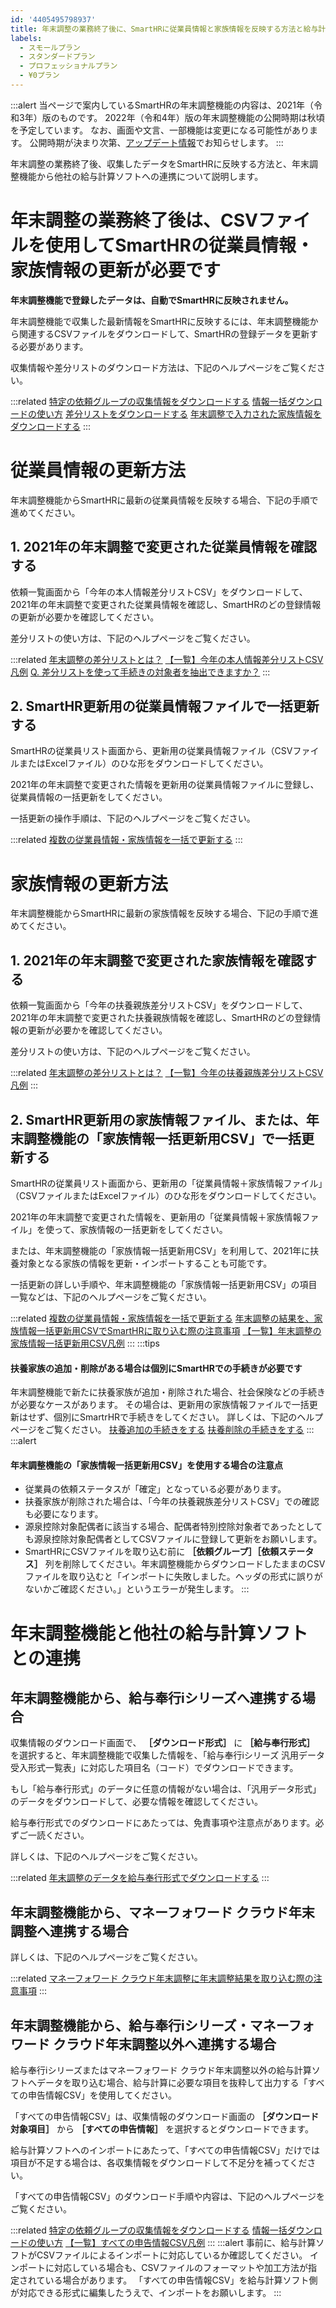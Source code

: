 ```yaml
---
id: '4405495798937'
title: 年末調整の業務終了後に、SmartHRに従業員情報と家族情報を反映する方法と給与計算ソフトとの連携方法
labels:
  - スモールプラン
  - スタンダードプラン
  - プロフェッショナルプラン
  - ¥0プラン
---
```

:::alert
当ページで案内しているSmartHRの年末調整機能の内容は、2021年（令和3年）版のものです。
2022年（令和4年）版の年末調整機能の公開時期は秋頃を予定しています。
なお、画面や文言、一部機能は変更になる可能性があります。
公開時期が決まり次第、[アップデート情報](https://smarthr.jp/update)でお知らせします。
:::

年末調整の業務終了後、収集したデータをSmartHRに反映する方法と、年末調整機能から他社の給与計算ソフトへの連携について説明します。

# 年末調整の業務終了後は、CSVファイルを使用してSmartHRの従業員情報・家族情報の更新が必要です

**年末調整機能で登録したデータは、自動でSmartHRに反映されません。**

年末調整機能で収集した最新情報をSmartHRに反映するには、年末調整機能から関連するCSVファイルをダウンロードして、SmartHRの登録データを更新する必要があります。

収集情報や差分リストのダウンロード方法は、下記のヘルプページをご覧ください。

:::related
[特定の依頼グループの収集情報をダウンロードする](https://knowledge.smarthr.jp/hc/ja/articles/360055844513)
[情報一括ダウンロードの使い方](https://knowledge.smarthr.jp/hc/ja/articles/4405396080025)
[差分リストをダウンロードする](https://knowledge.smarthr.jp/hc/ja/articles/4405171704985)
[年末調整で入力された家族情報をダウンロードする](https://knowledge.smarthr.jp/hc/ja/articles/360034870714)
:::

# 従業員情報の更新方法

年末調整機能からSmartHRに最新の従業員情報を反映する場合、下記の手順で進めてください。

## 1\. 2021年の年末調整で変更された従業員情報を確認する

依頼一覧画面から「今年の本人情報差分リストCSV」をダウンロードして、2021年の年末調整で変更された従業員情報を確認し、SmartHRのどの登録情報の更新が必要かを確認してください。

差分リストの使い方は、下記のヘルプページをご覧ください。

:::related
[年末調整の差分リストとは？](https://knowledge.smarthr.jp/hc/ja/articles/360035370213)
[【一覧】今年の本人情報差分リストCSV凡例](https://knowledge.smarthr.jp/hc/ja/articles/4405362292121)
[Q. 差分リストを使って手続きの対象者を抽出できますか？](https://knowledge.smarthr.jp/hc/ja/articles/4405483960345)
:::

## 2\. SmartHR更新用の従業員情報ファイルで一括更新する

SmartHRの従業員リスト画面から、更新用の従業員情報ファイル（CSVファイルまたはExcelファイル）のひな形をダウンロードしてください。

2021年の年末調整で変更された情報を更新用の従業員情報ファイルに登録し、従業員情報の一括更新をしてください。

一括更新の操作手順は、下記のヘルプページをご覧ください。

:::related
[複数の従業員情報・家族情報を一括で更新する](https://knowledge.smarthr.jp/hc/ja/articles/360026265333)
:::

# 家族情報の更新方法

年末調整機能からSmartHRに最新の家族情報を反映する場合、下記の手順で進めてください。

## 1\. 2021年の年末調整で変更された家族情報を確認する

依頼一覧画面から「今年の扶養親族差分リストCSV」をダウンロードして、2021年の年末調整で変更された扶養親族情報を確認し、SmartHRのどの登録情報の更新が必要かを確認してください。

差分リストの使い方は、下記のヘルプページをご覧ください。

:::related
[年末調整の差分リストとは？](https://knowledge.smarthr.jp/hc/ja/articles/360035370213)
[【一覧】今年の扶養親族差分リストCSV凡例](https://knowledge.smarthr.jp/hc/ja/articles/4405362296089)
:::

## 2\. SmartHR更新用の家族情報ファイル、または、年末調整機能の「家族情報一括更新用CSV」で一括更新する

SmartHRの従業員リスト画面から、更新用の「従業員情報＋家族情報ファイル」（CSVファイルまたはExcelファイル）のひな形をダウンロードしてください。

2021年の年末調整で変更された情報を、更新用の「従業員情報＋家族情報ファイル」を使って、家族情報の一括更新をしてください。

または、年末調整機能の「家族情報一括更新用CSV」を利用して、2021年に扶養対象となる家族の情報を更新・インポートすることも可能です。

一括更新の詳しい手順や、年末調整機能の「家族情報一括更新用CSV」の項目一覧などは、下記のヘルプページをご覧ください。

:::related
[複数の従業員情報・家族情報を一括で更新する](https://knowledge.smarthr.jp/hc/ja/articles/360026265333)
[年末調整の結果を、家族情報一括更新用CSVでSmartHRに取り込む際の注意事項](https://knowledge.smarthr.jp/hc/ja/articles/360039794053)
[【一覧】年末調整の家族情報一括更新用CSV凡例](https://knowledge.smarthr.jp/hc/ja/articles/360056730693)
:::
:::tips
#### 扶養家族の追加・削除がある場合は個別にSmartHRでの手続きが必要です
年末調整機能で新たに扶養家族が追加・削除された場合、社会保険などの手続きが必要なケースがあります。
その場合は、更新用の家族情報ファイルで一括更新はせず、個別にSmartrHRで手続きをしてください。
詳しくは、下記のヘルプページをご覧ください。
[扶養追加の手続きをする](https://knowledge.smarthr.jp/hc/ja/articles/360026262033)
[扶養削除の手続きをする](https://knowledge.smarthr.jp/hc/ja/articles/360026103454)
:::
:::alert
#### 年末調整機能の「家族情報一括更新用CSV」を使用する場合の注意点
- 従業員の依頼ステータスが「確定」となっている必要があります。
- 扶養家族が削除された場合は、「今年の扶養親族差分リストCSV」での確認も必要になります。
- 源泉控除対象配偶者に該当する場合、配偶者特別控除対象者であったとしても源泉控除対象配偶者としてCSVファイルに登録して更新をお願いします。
- SmartHRにCSVファイルを取り込む前に **［依頼グループ］［依頼ステータス］** 列を削除してください。年末調整機能からダウンロードしたままのCSVファイルを取り込むと「インポートに失敗しました。ヘッダの形式に誤りがないかご確認ください。」というエラーが発生します。
:::

# 年末調整機能と他社の給与計算ソフトとの連携

## 年末調整機能から、給与奉行iシリーズへ連携する場合

収集情報のダウンロード画面で、 **［ダウンロード形式］** に **［給与奉行形式］** を選択すると、年末調整機能で収集した情報を、「給与奉行iシリーズ 汎用データ受入形式一覧表」に対応した項目名（コード）でダウンロードできます。

もし「給与奉行形式」のデータに任意の情報がない場合は、「汎用データ形式」のデータをダウンロードして、必要な情報を確認してください。

給与奉行形式でのダウンロードにあたっては、免責事項や注意点があります。必ずご一読ください。

詳しくは、下記のヘルプページをご覧ください。

:::related
[年末調整のデータを給与奉行形式でダウンロードする](https://knowledge.smarthr.jp/hc/ja/articles/360035370233)
:::

## 年末調整機能から、マネーフォワード クラウド年末調整へ連携する場合

詳しくは、下記のヘルプページをご覧ください。

:::related
[マネーフォワード クラウド年末調整に年末調整結果を取り込む際の注意事項](https://knowledge.smarthr.jp/hc/ja/articles/4409171668633)
:::

## 年末調整機能から、給与奉行iシリーズ・マネーフォワード クラウド年末調整以外へ連携する場合

給与奉行iシリーズまたはマネーフォワード クラウド年末調整以外の給与計算ソフトへデータを取り込む場合、給与計算に必要な項目を抜粋して出力する「すべての申告情報CSV」を使用してください。

「すべての申告情報CSV」は、収集情報のダウンロード画面の **［ダウンロード対象項目］** から **［すべての申告情報］** を選択するとダウンロードできます。

給与計算ソフトへのインポートにあたって、「すべての申告情報CSV」だけでは項目が不足する場合は、各収集情報をダウンロードして不足分を補ってください。

「すべての申告情報CSV」のダウンロード手順や内容は、下記のヘルプページをご覧ください。

:::related
[特定の依頼グループの収集情報をダウンロードする](https://knowledge.smarthr.jp/hc/ja/articles/360055844513)
[情報一括ダウンロードの使い方](https://knowledge.smarthr.jp/hc/ja/articles/4405396080025)
[【一覧】すべての申告情報CSV凡例](https://knowledge.smarthr.jp/hc/ja/articles/360056629453)
:::
:::alert
事前に、給与計算ソフトがCSVファイルによるインポートに対応しているか確認してください。
インポートに対応している場合も、CSVファイルのフォーマットや加工方法が指定されている場合があります。
「すべての申告情報CSV」を給与計算ソフト側が対応できる形式に編集したうえで、インポートをお願いします。
:::
